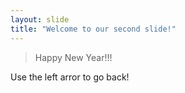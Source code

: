 ```yaml
---
layout: slide
title: "Welcome to our second slide!"
---
```

>Happy New Year!!!

Use the left arror to go back!
